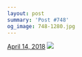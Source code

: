 ```yaml
---
layout: post
summary: 'Post #748'
og_image: 748-1280.jpg
---
```


<p>
  <time>
    <a href="/748">April 14, 2018</a>
  </time>
  <a href="/748">
    <img src="{{ site.assets_url }}/748-640.jpg" srcset="{{ site.assets_url }}/748-320.jpg 320w, {{ site.assets_url }}/748-640.jpg 640w, {{ site.assets_url }}/748-960.jpg 960w, {{ site.assets_url }}/748-1280.jpg 1280w" sizes="(min-width: 700px) 50vw, calc(100vw - 2rem)" />
  </a>
</p>
